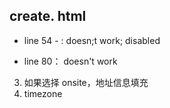 ## create. html

- line 54 - : doesn;t work; disabled

- line 80： doesn't work

    <!-- enter start date and end date if the opportunity lasts for a period of time -->
    <!-- JS Hook -->
    <!-- <script type="text/javascript">
        function frequency(element) {
            let frequency = element.value;
            if (frequency === "2") {
                document.getElementById('floatingSDate').style.display = "block";
                document.getElementById('floatingEDate').style.display = "block";
            } else {
                document.getElementById('floatingSDate').style.display = 'none';
                document.getElementById('floatingEDate').style.display = "none";
            }
            }
    </script> -->
    <!-- doesn't work onchange="frequency(this)"-->
    <!-- <script>
        let element = document.querySelector('div.form-group');
        document.querySelector('select[name=frequency]').addEventListener('change', function () {
            if (this.value == '2') {
                element.style.display = 'block';
            }
            else element.style.display = 'none';
  
        })
    </script> -->

3. 如果选择 onsite，地址信息填充
4. timezone
